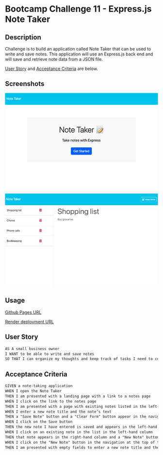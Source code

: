 # Bootcamp Challenge 11 - Express.js Note Taker

## Description

Challenge is to build an application called Note Taker that can be used to write and save notes. This application will use an Express.js back end and will save and retrieve note data from a JSON file.

[User Story](#user-story) and [Acceptance Criteria](#acceptance-criteria) are below.

## Screenshots

![screenshot](./assets/images/note-taker-index.png "link to screenshot")
![screenshot](./assets/images/note-taker-notes.png "link to screenshot")

## Usage

[Github Pages URL](github_pages_url "link to deployed site")

[Render deployment URL](render_url "link to deployed site")

## User Story

```md
AS A small business owner
I WANT to be able to write and save notes
SO THAT I can organize my thoughts and keep track of tasks I need to complete
```

## Acceptance Criteria

```md
GIVEN a note-taking application
WHEN I open the Note Taker
THEN I am presented with a landing page with a link to a notes page
WHEN I click on the link to the notes page
THEN I am presented with a page with existing notes listed in the left-hand column, plus empty fields to enter a new note title and the note’s text in the right-hand column
WHEN I enter a new note title and the note’s text
THEN a "Save Note" button and a "Clear Form" button appear in the navigation at the top of the page
WHEN I click on the Save button
THEN the new note I have entered is saved and appears in the left-hand column with the other existing notes and the buttons in the navigation disappear
WHEN I click on an existing note in the list in the left-hand column
THEN that note appears in the right-hand column and a "New Note" button appears in the navigation
WHEN I click on the "New Note" button in the navigation at the top of the page
THEN I am presented with empty fields to enter a new note title and the note’s text in the right-hand column and the button disappears
```
